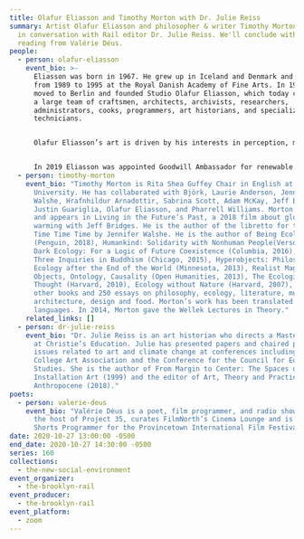 ```yaml
---
title: Olafur Eliasson and Timothy Morton with Dr. Julie Reiss
summary: Artist Olafur Eliasson and philosopher & writer Timothy Morton will be
  in conversation with Rail editor Dr. Julie Reiss. We'll conclude with a poetry
  reading from Valérie Déus.
people:
  - person: olafur-eliasson
    event_bio: >-
      Eliasson was born in 1967. He grew up in Iceland and Denmark and studied
      from 1989 to 1995 at the Royal Danish Academy of Fine Arts. In 1995, he
      moved to Berlin and founded Studio Olafur Eliasson, which today comprises
      a large team of craftsmen, architects, archivists, researchers,
      administrators, cooks, programmers, art historians, and specialized
      technicians.


      Olafur Eliasson’s art is driven by his interests in perception, movement, embodied experience, and feelings of self. He strives to make the concerns of art relevant to society at large. Art, for him, is a crucial means for turning thinking into doing in the world. Eliasson’s works span sculpture, painting, photography, film, and installation. Not limited to the confines of the museum and gallery, his practice engages the broader public sphere through architectural projects, interventions in civic space, arts education, policy-making, and issues of sustainability and climate change.


      In 2019 Eliasson was appointed Goodwill Ambassador for renewable energy and climate action by the United Nations Development Programme. Eliasson lives and works in Copenhagen and Berlin.
  - person: timothy-morton
    event_bio: "Timothy Morton is Rita Shea Guffey Chair in English at Rice
      University. He has collaborated with Björk, Laurie Anderson, Jennifer
      Walshe, Hrafnhildur Arnadottir, Sabrina Scott, Adam McKay, Jeff Bridges,
      Justin Guariglia, Olafur Eliasson, and Pharrell Williams. Morton co-wrote
      and appears in Living in the Future’s Past, a 2018 film about global
      warming with Jeff Bridges. He is the author of the libretto for the opera
      Time Time Time by Jennifer Walshe. He is the author of Being Ecological
      (Penguin, 2018), Humankind: Solidarity with Nonhuman People(Verso, 2017),
      Dark Ecology: For a Logic of Future Coexistence (Columbia, 2016), Nothing:
      Three Inquiries in Buddhism (Chicago, 2015), Hyperobjects: Philosophy and
      Ecology after the End of the World (Minnesota, 2013), Realist Magic:
      Objects, Ontology, Causality (Open Humanities, 2013), The Ecological
      Thought (Harvard, 2010), Ecology without Nature (Harvard, 2007), eight
      other books and 250 essays on philosophy, ecology, literature, music, art,
      architecture, design and food. Morton’s work has been translated into 10
      languages. In 2014, Morton gave the Wellek Lectures in Theory."
    related_links: []
  - person: dr-julie-reiss
    event_bio: "Dr. Julie Reiss is an art historian who directs a Master’s program
      at Christie’s Education. Julie has presented papers and chaired panels on
      issues related to art and climate change at conferences including the
      College Art Association and the Conference for the Council for European
      Studies. She is the author of From Margin to Center: The Spaces of
      Installation Art (1999) and the editor of Art, Theory and Practice in the
      Anthropocene (2018)."
poets:
  - person: valerie-deus
    event_bio: "Valérie Déus is a poet, film programmer, and radio show host. She is
      the host of Project 35, curates FilmNorth’s Cinema Lounge and is the
      Shorts Programmer for the Provincetown International Film Festival. "
date: 2020-10-27 13:00:00 -0500
end_date: 2020-10-27 14:30:00 -0500
series: 160
collections:
  - the-new-social-environment
event_organizer:
  - the-brooklyn-rail
event_producer:
  - the-brooklyn-rail
event_platform:
  - zoom
---
```

